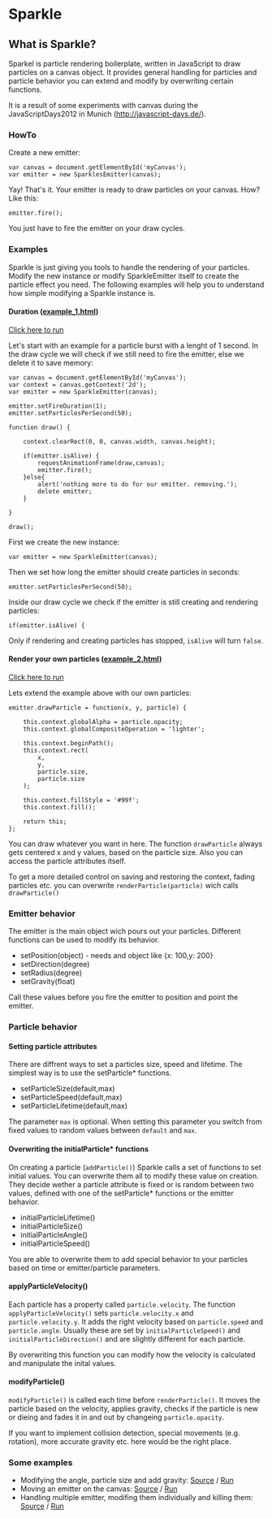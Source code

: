 # Sparkle

## What is Sparkle?

Sparkel is particle rendering boilerplate, written in JavaScript to draw particles on a canvas object. It provides general handling for particles and particle behavior you can extend and modify by overwriting certain functions.

It is a result of some experiments with canvas during the JavaScriptDays2012 in Munich (http://javascript-days.de/). 

### HowTo

Create a new emitter:
	
	var canvas = document.getElementById('myCanvas');
	var emitter = new SparklesEmitter(canvas);
	
Yay! That's it. Your emitter is ready to draw particles on your canvas. How? Like this:
	
	emitter.fire();
	
You just have to fire the emitter on your draw cycles.

### Examples

Sparkle is just giving you tools to handle the rendering of your particles. Modify the new instance or modify SparkleEmitter itself to create the particle effect you need. The following examples will help you to understand how simple modifying a Sparkle instance is.

#### Duration ([example_1.html](examples/example_1.html))

[Click here to run](https://rawgithub.com/netzleuchten/Sparkle/master/examples/example_1.html)

Let's start with an example for a particle burst with a lenght of 1 second. In the draw cycle we will check if we still need to fire the emitter, else we delete it to save memory:

	
	var canvas = document.getElementById('myCanvas');
	var context = canvas.getContext('2d');
	var emitter = new SparkleEmitter(canvas); 
				
	emitter.setFireDuration(1);
	emitter.setParticlesPerSecond(50);

	function draw() {
					
		context.clearRect(0, 0, canvas.width, canvas.height);
		
		if(emitter.isAlive) {
			requestAnimationFrame(draw,canvas);
			emitter.fire();
		}else{
			alert('nothing more to do for our emitter. removing.');
			delete emitter;
		}

	}

	draw();
	
First we create the new instance:

	var emitter = new SparkleEmitter(canvas); 
	
Then we set how long the emitter should create particles in seconds:

	emitter.setParticlesPerSecond(50);
	
Inside our draw cycle we check if the emitter is still creating and rendering particles:

	if(emitter.isAlive) {
	
Only if rendering and creating particles has stopped, `isAlive` will turn `false`.
	

	
#### Render your own particles ([example_2.html](examples/example_2.html))

[Click here to run](https://rawgithub.com/netzleuchten/Sparkle/master/examples/example_2.html)

Lets extend the example above with our own particles:

	emitter.drawParticle = function(x, y, particle) {

		this.context.globalAlpha = particle.opacity;
		this.context.globalCompositeOperation = 'lighter';

		this.context.beginPath();
		this.context.rect(
			x,
			y,
			particle.size,
			particle.size
		);

		this.context.fillStyle = '#99f';
		this.context.fill();

		return this;
	};
	
You can draw whatever you want in here. The function `drawParticle` always gets centered x and y values, based on the particle size. Also you can access the particle attributes itself.

To get a more detailed control on saving and restoring the context, fading particles etc. you can overwrite `renderParticle(particle)` wich calls `drawParticle()`

### Emitter behavior

The emitter is the main object wich pours out your particles. Different functions can be used to modify its behavior.

* setPosition(object) - needs and object like {x: 100,y: 200}
* setDirection(degree)
* setRadius(degree)
* setGravity(float)

Call these values before you fire the emitter to position and point the emitter.

### Particle behavior

#### Setting particle attributes

There are diffrent ways to set a particles size, speed and lifetime. The simplest way is to use the setParticle* functions.

* setParticleSize(default,max)
* setParticleSpeed(default,max)
* setParticleLifetime(default,max)

The parameter `max` is optional. When setting this parameter you switch from fixed values to random values between `default` and `max`. 

#### Overwriting the initialParticle* functions

On creating a particle (`addParticle()`) Sparkle calls a set of functions to set initial values. You can overwrite them all to modify these value on creation. They decide wether a particle attribute is fixed or is random between two values, defined with one of the setParticle* functions or the emitter behavior.

* initialParticleLifetime()
* initialParticleSize()
* initialParticleAngle()
* initialParticleSpeed()

You are able to overwrite them to add special behavior to your particles based on time or emitter/particle parameters.

#### applyParticleVelocity()

Each particle has a property called `particle.velocity`. The function `applyParticleVelocity()` sets `particle.velocity.x` and `particle.velocity.y`. It  adds the right velocity based on `particle.speed` and `particle.angle`. Usually these are set by `initialParticleSpeed()` and `initialParticleDirection()` and are slightly different for each particle.

By overwriting this function you can modify how the velocity is calculated and manipulate the inital values.

#### modifyParticle()

`modifyParticle()` is called each time before `renderParticle()`. It moves the particle based on the velocity, applies gravity, checks if the particle is new or dieing and fades it in and out by changeing `particle.opacity`.

If you want to implement collision detection, special movements (e.g. rotation), more accurate gravity etc. here would be the right place.

### Some examples

* Modifying the angle, particle size and add gravity: [Source](examples/simple.html) / [Run](https://rawgithub.com/netzleuchten/Sparkle/master/examples/simple.html)
* Moving an emitter on the canvas: [Source](examples/walking.html) / [Run](https://rawgithub.com/netzleuchten/Sparkle/master/examples/walking.html)
* Handling multiple emitter, modifing them individually and killing them: [Source](examples/fireworks.html)  / [Run](https://rawgithub.com/netzleuchten/Sparkle/master/examples/fireworks.html)
